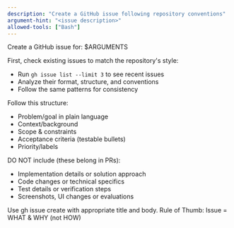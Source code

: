 ```yaml
---
description: "Create a GitHub issue following repository conventions"
argument-hint: "<issue description>"
allowed-tools: ["Bash"]
---
```


Create a GitHub issue for: $ARGUMENTS

First, check existing issues to match the repository's style:

- Run `gh issue list --limit 3` to see recent issues
- Analyze their format, structure, and conventions
- Follow the same patterns for consistency

Follow this structure:

- Problem/goal in plain language
- Context/background
- Scope & constraints
- Acceptance criteria (testable bullets)
- Priority/labels

DO NOT include (these belong in PRs):

- Implementation details or solution approach
- Code changes or technical specifics
- Test details or verification steps
- Screenshots, UI changes or evaluations

Use gh issue create with appropriate title and body. Rule of Thumb: Issue = WHAT & WHY (not HOW)
